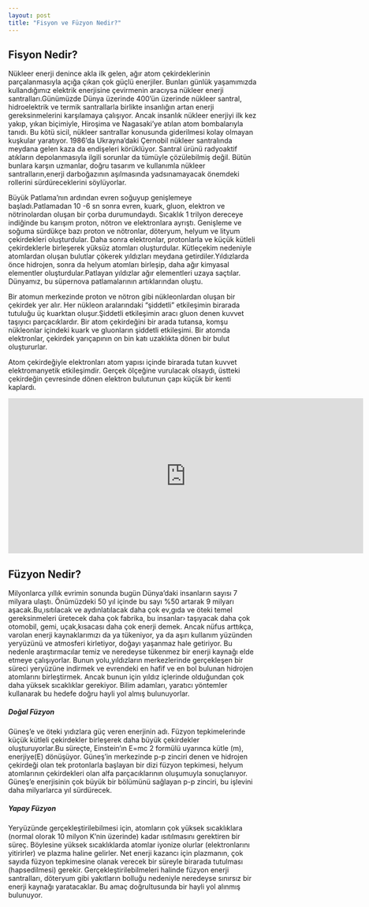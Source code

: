 ```yaml
---
layout: post
title: "Fisyon ve Füzyon Nedir?"
---
```


## Fisyon Nedir?

Nükleer enerji denince akla ilk gelen, ağır atom çekirdeklerinin parçalanmasıyla açığa çıkan çok güçlü enerjiler. Bunları günlük yaşamımızda kullandığımız elektrik enerjisine çevirmenin aracıysa nükleer enerji santralları.Günümüzde Dünya üzerinde 400’ün üzerinde nükleer santral, hidroelektrik ve termik santrallarla birlikte insanlığın artan enerji gereksinmelerini karşılamaya çalışıyor. Ancak insanlık nükleer enerjiyi ilk kez yakıp, yıkan biçimiyle, Hiroşima ve Nagasaki’ye atılan atom bombalarıyla tanıdı. Bu kötü sicil, nükleer santrallar konusunda giderilmesi kolay olmayan kuşkular yaratıyor. 1986’da Ukrayna’daki Çernobil nükleer santralında meydana gelen kaza da endişeleri körüklüyor. Santral ürünü radyoaktif atıkların depolanmasıyla ilgili sorunlar da tümüyle çözülebilmiş değil. Bütün bunlara karşın uzmanlar, doğru tasarım ve kullanımla nükleer santralların,enerji darboğazının aşılmasında yadsınamayacak önemdeki rollerini sürdüreceklerini söylüyorlar.

Büyük Patlama’nın ardından evren soğuyup genişlemeye başladı.Patlamadan 10 -6 sn sonra evren, kuark, gluon, elektron ve nötrinolardan oluşan bir çorba durumundaydı. Sıcaklık 1 trilyon dereceye
indiğinde bu karışım proton, nötron ve elektronlara ayrıştı. Genişleme ve soğuma sürdükçe bazı proton ve nötronlar, döteryum, helyum ve lityum çekirdekleri oluşturdular. Daha sonra elektronlar, protonlarla ve küçük kütleli çekirdeklerle birleşerek yüksüz atomları oluşturdular.
Kütleçekim nedeniyle atomlardan oluşan bulutlar çökerek yıldızları meydana getirdiler.Yıldızlarda önce hidrojen, sonra da helyum atomları birleşip, daha ağır kimyasal elementler oluşturdular.Patlayan
yıldızlar ağır elementleri uzaya saçtılar. Dünyamız, bu süpernova patlamalarının artıklarından oluştu.

Bir atomun merkezinde proton ve nötron gibi nükleonlardan oluşan bir çekirdek yer alır. Her nükleon aralarındaki “şiddetli” etkileşimin birarada tutuluğu üç kuarktan oluşur.Şiddetli etkileşimin aracı gluon denen kuvvet taşıyıcı parçacıklardır. Bir atom çekirdeğini bir arada tutansa, komşu nükleonlar içindeki kuark ve gluonların şiddetli etkileşimi. Bir atomda elektronlar, çekirdek yarıçapının on bin katı uzaklıkta dönen bir bulut oluştururlar.

Atom çekirdeğiyle elektronları atom yapısı içinde birarada tutan kuvvet elektromanyetik etkileşimdir. Gerçek ölçeğine vurulacak olsaydı, üstteki çekirdeğin çevresinde dönen elektron bulutunun çapı küçük bir kenti kaplardı.

<center>
<iframe width="720" height="315" src="https://www.youtube.com/embed/Cqlj4_4hcgU" frameborder="0" allowfullscreen></iframe>
</center>

## Füzyon Nedir?

Milyonlarca yıllık evrimin sonunda bugün Dünya’daki insanların sayısı 7 milyara ulaştı. Önümüzdeki 50 yıl içinde bu sayı %50 artarak 9 milyarı aşacak.Bu,ısıtılacak ve aydınlatılacak daha çok ev,gıda ve öteki temel gereksinmeleri üretecek daha çok fabrika, bu insanlar› taşıyacak daha çok otomobil, gemi, uçak,kısacası daha çok enerji demek. Ancak nüfus arttıkça, varolan enerji kaynaklarımızı da ya tükeniyor, ya da aşırı kullanım yüzünden yeryüzünü ve atmosferi kirletiyor, doğayı yaşanmaz hale getiriyor. Bu nedenle araştırmacılar temiz ve neredeyse tükenmez bir enerji kaynağı elde etmeye çalışıyorlar. Bunun yolu,yıldızların merkezlerinde gerçekleşen bir süreci yeryüzüne indirmek ve evrendeki en hafif ve en bol bulunan hidrojen atomlarını birleştirmek. Ancak bunun için yıldız içlerinde olduğundan çok daha yüksek sıcaklıklar gerekiyor. Bilim adamları, yaratıcı yöntemler kullanarak bu hedefe doğru hayli yol almış bulunuyorlar.

##### Doğal Füzyon

Güneş’e ve öteki yıdızlara güç veren enerjinin adı. Füzyon tepkimelerinde küçük kütleli çekirdekler birleşerek daha büyük çekirdekler oluşturuyorlar.Bu süreçte, Einstein’ın E=mc 2 formülü uyarınca kütle (m), enerjiye(E) dönüşüyor. Güneş’in merkezinde p-p zinciri denen ve hidrojen çekirdeği olan tek
protonlarla başlayan bir dizi füzyon tepkimesi, helyum atomlarının çekirdekleri olan alfa parçacıklarının oluşumuyla sonuçlanıyor. Güneş’e enerjisinin çok büyük bir bölümünü sağlayan p-p zinciri, bu işlevini daha milyarlarca yıl sürdürecek.

##### Yapay Füzyon

Yeryüzünde gerçekleştirilebilmesi için, atomların çok yüksek sıcaklıklara (normal olorak 10 milyon K’nin üzerinde) kadar ısıtılmasını gerektiren bir süreç. Böylesine yüksek sıcaklıklarda atomlar iyonize olurlar (elektronlarını yitirirler) ve plazma haline gelirler. Net enerji kazancı için plazmanın, çok sayıda füzyon tepkimesine olanak verecek bir süreyle birarada tutulması (hapsedilmesi) gerekir. Gerçekleştirilebilmeleri halinde füzyon enerji santralları, döteryum gibi yakıtların bolluğu nedeniyle neredeyse sınırsız bir enerji kaynağı yaratacaklar. Bu amaç doğrultusunda bir hayli yol alınmış bulunuyor.